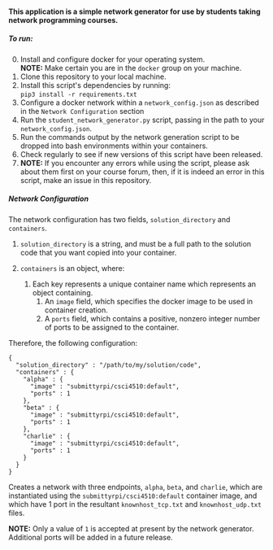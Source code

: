 #### This application is a simple network generator for use by students taking network programming courses.

##### To run:
  0. Install and configure docker for your operating system.     
     __NOTE:__ Make certain you are in the ```docker``` group on your machine.
  1. Clone this repository to your local machine.
  2. Install this script's dependencies by running:        
     ```pip3 install -r requirements.txt```
  3. Configure a docker network within a ```network_config.json``` as described in the ```Network Configuration``` section
  4. Run the ```student_network_generator.py``` script, passing in the path to your ```network_config.json```.
  5. Run the commands output by the network generation script to be dropped into bash environments within your containers.
  6. Check regularly to see if new versions of this script have been released.
  7. __NOTE:__ If you encounter any errors while using the script, please ask about them first on your course forum, then, if it is indeed an error in this script, make an issue in this repository.


##### Network Configuration
  The network configuration has two fields, ```solution_directory``` and ```containers```.
  1. ```solution_directory``` is a string, and must be a full path to the solution code that you want copied into your container.

  2. ```containers``` is an object, where:
      1. Each key represents a unique container name which represents an object containing.
          1.  An ```image``` field, which specifies the docker image to be used in container creation.
          2. A ```ports``` field, which contains a positive, nonzero integer number of ports to be assigned to the container.

  Therefore, the following configuration:
  ```
  {
    "solution_directory" : "/path/to/my/solution/code",
    "containers" : {
      "alpha" : {
        "image" : "submittyrpi/csci4510:default",
        "ports" : 1
      },
      "beta" : {
        "image" : "submittyrpi/csci4510:default",
        "ports" : 1
      },
      "charlie" : {
        "image" : "submittyrpi/csci4510:default",
        "ports" : 1
      }
    }
  }
  ```

  Creates a network with three endpoints, ```alpha```, ```beta```, and ```charlie```, which are instantiated using the ```submittyrpi/csci4510:default``` container image, and which have 1 port in the resultant ```knownhost_tcp.txt``` and ```knownhost_udp.txt``` files.

  __NOTE:__ Only a value of ```1``` is accepted at present by the network generator. Additional ports will be added in a future release.
  
